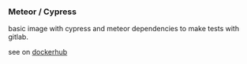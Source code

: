 ### Meteor / Cypress

basic image with cypress and meteor dependencies to make tests with gitlab.

see on [dockerhub](https://hub.docker.com/repository/docker/abs0lom/meteor-cypress)
